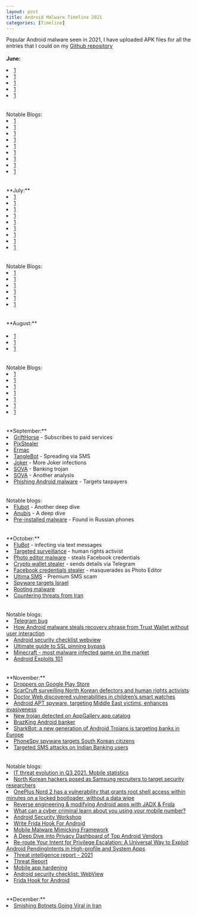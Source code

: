 ```yaml
---
layout: post
title: Android Malware Timeline 2021
categories: [Timeline]
---
```

Popular Android malware seen in 2021, I have uploaded APK files for all the entries that I could on my <a href="https://github.com/sk3ptre/AndroidMalware_2021">Github repository</a>
<br><br>
**June:**
<br>
<li><a href="https://labs.bitdefender.com/2021/06/threat-actors-use-mockups-of-popular-apps-to-spread-teabot-and-flubot-malware-on-android/">1</a></li>
<li><a href="https://labs.k7computing.com/?p=22407&s=03">1</a></li>
<li><a href="https://securityblog.switch.ch/2021/06/19/android-flubot-enters-switzerland/">1</a></li>
<li><a href="https://blogs.quickheal.com/google-play-store-applications-laced-with-joker-malware-yet-again/">1</a></li>
<li><a href="https://arxiv.org/pdf/2106.09218.pdf">1</a></li>
<br><br>
Notable Blogs:
<br>
<li><a href="https://bugs.chromium.org/p/apvi/issues/detail?id=46&q=&can=1">1</a></li>
<li><a href="https://cobalt.io/blog/getting-started-with-android-application-security-6f20b76d795b">1</a></li>
<li><a href="https://arxiv.org/pdf/2106.05756.pdf">1</a></li>
<li><a href="https://yajin.org/papers/sp21_happer.pdf">1</a></li>
<li><a href="https://blog.oversecured.com/Why-dynamic-code-loading-could-be-dangerous-for-your-apps-a-Google-example/">1</a></li>
<li><a href="https://cmrodriguez.me/blog/hpandro-1/">1</a></li>
<li><a href="https://blog.yeswehack.com/yeswerhackers/bug-bounty-android-setup-genymotion-environment-apk-analysis/">1</a></li>
<li><a href="https://www.xda-developers.com/smartphones-nfc-point-of-sale-atm-hack/">1</a></li>
<li><a href="https://ninjutsu-blog.github.io/2021/06/27/How-to-setup-Ninjutsu-Android-Penetration-Testing-Environment/">1</a></li>
<br><br>
**July:**
<li><a href="https://news.drweb.com/show/?i=14244&lng=en&c=5">1</a></li>
<li><a href="https://labs.k7computing.com/?p=22537">1</a></li>
<li><a href="https://blog.lookout.com/lookout-unearths-android-crypto-mining-scams">1</a></li>
<li><a href="https://www.welivesecurity.com/2021/07/20/url-shortener-services-android-malware-banking-sms-trojans/">1</a></li>
<li><a href="https://www.zscaler.com/blogs/security-research/joker-joking-google-play">1</a></li>
<li><a href="https://www.trendmicro.com/en_us/research/21/g/strongpity-apt-group-deploys-android-malware-for-the-first-time.html">1</a></li>
<li><a href="https://threatfabric.com/blogs/vultur-v-for-vnc.html">1</a></li>
<li><a href="https://github.com/cynychwr/android-malware/tree/main/samples/Backdoor/com.gmrdc.keep">1</a></li>
<li><a href="https://www.cleafy.com/cleafy-labs/ubel-oscorp-evolution">1</a></li>
<br><br>
Notable Blogs:
<br>
<li><a href="https://secureitmania.medium.com/genymotion-xposed-inspeckage-89f0c8decba7">1</a></li>
<li><a href="https://rewanthtammana.com/damn-vulnerable-bank/index.html">1</a></li>
<li><a href="https://cryptax.medium.com/investigating-android-malware-with-pithus-17d2143cc528">1</a></li>
<li><a href="https://docs.google.com/presentation/d/1BktWJ91ill5iI_-ENzh2Uq14BGIHxxpONzNYybYJIC4/edit#slide=id.p">1</a></li>
<li><a href="https://www.amnesty.org/en/latest/research/2021/07/forensic-methodology-report-how-to-catch-nso-groups-pegasus/">1</a></li>
<li><a href="https://media.defense.gov/2021/Jul/29/2002815141/-1/-1/0/CSI_SECURING_WIRELESS_DEVICES_IN_PUBLIC.PDF">1</a></li>
<br><br>
**August:**
<br><br>
<li><a href="https://media.defense.gov/2021/Jul/29/2002815141/-1/-1/0/CSI_SECURING_WIRELESS_DEVICES_IN_PUBLIC.PDF">1</a></li>
<li><a href="https://blog.cyble.com/2021/08/10/bahamut-threat-group-targeting-users-through-phishing-campaign/">1</a></li>
<li><a href="https://securelist.com/triada-trojan-in-whatsapp-mod/103679/">1</a></li>
<br><br>
Notable Blogs:
<br>
<li><a href="https://cmrodriguez.me/blog/hpandro-5/">1</a></li>
<li><a href="https://github.com/Ralireza/Android-Security-Teryaagh">1</a></li>
<li><a href="https://valsamaras.medium.com/the-application-sandbox-9abd09a5c6da">1</a></li>
<li><a href="https://0x00sec.org/t/reversing-actionspy-android-malware/26537">1</a></li>
<li><a href="https://blog.oversecured.com/Common-mistakes-when-using-permissions-in-Android/">1</a></li>
<li><a href="https://citizenlab.ca/2021/08/bahrain-hacks-activists-with-nso-group-zero-click-iphone-exploits/">1</a></li>
<li><a href="https://cmrodriguez.me/blog/hpandro-6/">1</a></li>
<br><br>
**September:**
<br>
<li><a href="https://blog.zimperium.com/grifthorse-android-trojan-steals-millions-from-over-10-million-victims-globally/">GriftHorse</a> - Subscribes to paid services</li>
<li><a href="https://research.checkpoint.com/2021/pixstealer-a-new-wave-of-android-banking-trojans-abusing-accessibility-services/">PixStealer</a></li>
<li><a href="https://www.threatfabric.com/blogs/ermac-another-cerberus-reborn.html">Ermac</a></li>
<li><a href="https://www.proofpoint.com/us/blog/threat-insight/mobile-malware-tanglebot-untangled">TangleBot</a> - Spreading via SMS</li>
<li><a href="https://labs.k7computing.com/index.php/joker-unleashes-itself-again-on-google-play-store/">Joker</a> - More Joker infections</li>
<li><a href="https://www.threatfabric.com/blogs/sova-new-trojan-with-fowl-intentions.html">SOVA</a> - Banking trojan</li>
<li><a href="https://blog.cyble.com/2021/09/14/deep-dive-analysis-of-s-o-v-a-android-banking-trojan/">SOVA</a> - Another analysis</li>
<li><a href="https://www.mcafee.com/blogs/other-blogs/mcafee-labs/phishing-android-malware-targets-taxpayers-in-india">Phishing Android malware</a> - Targets taxpayers</li>
<br><br>
Notable blogs:
<li><a href="https://www.telekom.com/en/blog/group/article/flubot-under-the-microscope-636368">Flubot</a> - Another deep dive</li>
<li><a href="https://0x1c3n.tech/anubis-android-malware-analysis">Anubis</a> - A deep dive</li>
<li><a href="https://habr.com/ru/post/575626/">Pre-installed malware</a> - Found in Russian phones</li>
<br><br>
**October:**
<br>
<li><a href="https://www.cert.govt.nz/individuals/news-and-events/parcel-delivery-text-message-infecting-android-phones/">FluBot</a> - infecting via text messages</li>
<li><a href="https://www.amnesty.org/en/documents/afr57/4756/2021/en/">Targeted surveillance</a> - human rights activist</li>
<li><a href="https://twitter.com/sh1shk0va/status/1447540805275635723">Photo editor malware</a> - steals Facebook credentials</li>
<li><a href="https://twitter.com/alberto__segura/status/1448170494210068486">Crypto wallet stealer</a> - sends details via Telegram</li>
<li><a href="https://www.bleepingcomputer.com/news/security/photo-editor-android-app-still-sitting-on-google-play-store-is-malware/">Facebook credentials stealer</a> - masquerades as Photo Editor</li>
<li><a href="https://blog.avast.com/premium-sms-scam-apps-on-play-store-avast">Ultima SMS</a> - Premium SMS scam</li>
<li><a href="https://www.bleepingcomputer.com/news/security/android-spyware-apps-target-israel-in-three-year-long-campaign/">Spyware targets Israel</a></li>
<li><a href="https://blog.lookout.com/lookout-discovers-global-rooting-malware-campaign">Rooting malware</a></li>
<li><a href="https://blog.google/threat-analysis-group/countering-threats-iran/">Countering threats from Iran</a></li>
<br><br>
Notable blogs:
<li><a href="https://arstechnica.com/information-technology/2021/10/researcher-refuses-telegrams-bounty-award-discloses-auto-delete-bug/">Telegram bug</a></li>
<li><a href="https://www.youtube.com/watch?v=cI9GbhspMYY">How Android malware steals recovery phrase from Trust Wallet without user interaction</a></li>
<li><a href="https://blog.oversecured.com/Android-security-checklist-webview/">Android security checklist webview</a></li>
<li><a href="https://redhuntlabs.com/wp-content/uploads/2021/10/Ultimate-Guide-to-SSL-Pinning-Bypass-RedHunt-Labs-Attack-Surface-Management.pdf">Ultimate guide to SSL pinning bypass</a></li>
<li><a href="https://atlasvpn.com/blog/minecraft-most-malware-infected-game-on-the-market-with-228k-users-affected">Minecraft - most malware infected game on the market </a></li>
<li><a href="https://www.youtube.com/watch?v=squuwVQiPgg">Android Exploits 101</a></li>
<br><br>
**November:**
<br>
<li><a href="https://threatfabric.com/blogs/deceive-the-heavens-to-cross-the-sea.html">Droppers on Google Play Store</a></li>
<li><a href="https://securelist.com/scarcruft-surveilling-north-korean-defectors-and-human-rights-activists/105074/">ScarCruft surveilling North Korean defectors and human rights activists</a></li>
<li><a href="https://news.drweb.com/show/?i=14350&lng=en&c=5">Doctor Web discovered vulnerabilities in children’s smart watches</a></li>
<li><a href="https://news.sophos.com/en-us/2021/11/23/android-apt-spyware-targeting-middle-east-victims-improves-its-capabilities/">Android APT spyware, targeting Middle East victims, enhances evasiveness</a></li>
<li><a href="https://news.drweb.com/show/?i=14360&lng=en&c=5">New trojan detected on AppGallery app catalog</a></li>
<li><a href="https://securityintelligence.com/posts/brazking-android-malware-upgraded-targeting-brazilian-banks/">BrazKing Android banker</a></li>
<li><a href="https://www.cleafy.com/cleafy-labs/sharkbot-a-new-generation-of-android-trojan-is-targeting-banks-in-europe">SharkBot: a new generation of Android Trojans is targeting banks in Europe</a></li>
<li><a href="https://blog.zimperium.com/phonespy-the-app-based-cyberattack-snooping-south-korean-citizens/">PhoneSpy spyware targets South Korean citizens</a></li>
<li><a href="https://labs.k7computing.com/index.php/targeted-smishing-attacks-on-indian-banking-users/">Targeted SMS attacks on Indian Banking users</a></li>
<br><br>
Notable blogs:
<li><a href="https://securelist.com/it-threat-evolution-in-q3-2021-mobile-statistics/105020/">IT threat evolution in Q3 2021. Mobile statistics</a></li>
<li><a href="https://therecord.media/north-korean-hackers-posed-as-samsung-recruiters-to-target-security-researchers/">North Korean hackers posed as Samsung recruiters to target security researchers</a></li>
<li><a href="https://www.xda-developers.com/oneplus-nord-2-vulnerability-root-shell/">OnePlus Nord 2 has a vulnerability that grants root shell access within minutes on a locked bootloader, without a data wipe</a></li>
<li><a href="https://httptoolkit.tech/blog/android-reverse-engineering/">Reverse engineering & modifying Android apps with JADX & Frida</a></li>
<li><a href="https://www.proofpoint.com/us/blog/email-and-cloud-threats/what-can-cyber-criminal-learn-about-you-using-your-mobile-number">What can a cyber criminal learn about you using your mobile number?</a></li>
<li><a href="https://valsamaras.medium.com/android-security-workshop-5eadeb50fba">Android Security Workshop</a></li>
<li><a href="https://github.com/cyberheartmi9/Frida-Guide/blob/main/Frida%20Guide/Frida%20Guide.md">Write Frida Hook For Android</a></li>
<li><a href="https://maxkersten.nl/wp-content/uploads/2021/11/BHEU21_m3.pdf">Mobile Malware Mimicking
Framework</a></li>
<li><a href="https://www.blackhat.com/eu-21/briefings/schedule/index.html#a-deep-dive-into-privacy-dashboard-of-top-android-vendors-24791">A Deep Dive into Privacy Dashboard of Top Android Vendors</a></li>
<li><a href="https://www.blackhat.com/eu-21/briefings/schedule/index.html#re-route-your-intent-for-privilege-escalation-a-universal-way-to-exploit-android-pendingintents-in-high-profile-and-system-apps-24340">Re-route Your Intent for Privilege Escalation: A Universal Way to Exploit Android PendingIntents in High-profile and System Apps</a></li>
<li><a href="https://onestore.nokia.com/asset/210870">Threat intelligence report - 2021</a></li>
<li><a href="https://www.sophos.com/en-us/medialibrary/pdfs/technical-papers/sophos-2022-threat-report.pdf">Threat Report</a></li>
<li><a href="https://github.com/su-vikas/Presentations/blob/main/Sincon2021.MobileAppHardeningRE.pdf">Mobile app hardening</a></li>
<li><a href="https://blog.oversecured.com/Android-security-checklist-webview/">Android security checklist: WebView</a></li>
<li><a href="https://github.com/cyberheartmi9/Frida-Guide/blob/main/Frida%20Guide/Frida%20Guide.md">Frida Hook for Android</a></li>
<br><br>
**December:**
<br>
<li><a href="https://research.checkpoint.com/2021/smishing-botnets-going-viral-in-iran/">Smishing Botnets Going Viral in Iran</a></li>

<br><br><br>
